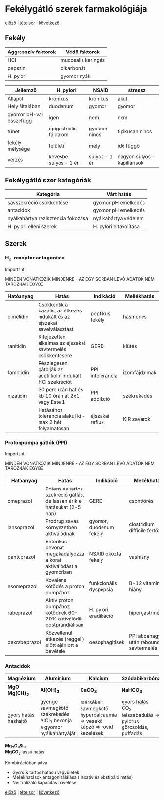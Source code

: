 # Fekélygátló szerek farmakológiája

[előző](link) | [tételsor](0.%20Hattan%20ea%20kidolgozás%20-%20Németh%20Boldizsár.md) | [következő](23.%20Emetikumok%20és%20antiemetikumok%20farmakológiája.md)

## Fekély

Aggresszív faktorok | Védő faktorok
--- | ---
HCl | mucosalis keringés
pepszin | bikarbonát
H. pylori | gyomor nyák

Jellemző | H. pylori | NSAID | stressz
--- | --- | --- | ---
Állapot | krónikus | krónikus | akut
Hely általában | duodenum | gyomor | gyomor
gyomor pH-val összefügg | igen | nem | nem
tünet | epigastrialis fájdalom | gyakran nincs | tipikusan nincs
fekély mélysége | felületi | mély | idő függő
vérzés | kevésbé súlyos - 1 ér | súlyos - 1 ér | nagyon súlyos - kapillárisok

## Fekélygátló szer kategóriák

Kategória | Várt hatás
--- | ---
savszekréció csökkentése | gyomor pH emelkedés
antacidok | gyomor pH emelkedés
nyálkahártya rezisztencia fokozása | nyálkahártya védelem
H. pylori elleni szerek | H. pylori eltávolítása

## Szerek

### H<sub>2</sub>-receptor antagonista

> [!IMPORTANT]
> MINDEN VONATKOZIK MINDENRE - AZ EGY SORBAN LEVŐ ADATOK NEM TAROZNAK EGYBE

Hatóanyag | Hatás | Indikáció | Mellékhatás
--- | --- | --- | ---
cimetidin | Csökkentik a bazális, az étkezés indukált és az éjszakai savelválasztást | peptikus fekély | hasmenés
ranitidin | Kifejezetten alkalmas az éjszakai savtermelés csökkentésére | GERD | kiütés
famotidin | Részlegesen gátolják az acetilkolin indukált HCl szekréciót | PPI intolerancia | izomfájdalmak
nizatidin | 30 perc után hat és kb 10 órán át 2x1 vagy Este 1 | PPI addikció | székrekedés
| | Hatásához tolerancia alakul ki - max 2 hét folyamatosan | éjszakai reflux | KIR zavarok

### Protonpumpa gátlók (PPI)

> [!IMPORTANT]
> MINDEN VONATKOZIK MINDENRE - AZ EGY SORBAN LEVŐ ADATOK NEM TAROZNAK EGYBE

Hatóanyag | Hatás | Indikáció | Mellékhatás
--- | --- | --- | ---
omeprazol | Potens és tartós szekréció gátlás, de lassan érik el hatásukat (2-5 nap) | GERD | csonttörés
lansoprazol | Prodrug savas környezetben aktiválódnak | gyomor, duodenum fekély | clostridium difficile fertőzés
pantoprazol | Enterikus bevonat megakadályozza a korai aktiválódást a gyomorban | NSAID okozta fekély | vashiány
esomeprazol | Kovalens kötődés a proton pumpához | funkcionális dyspepsia | B-12 vitamin hiány
rabeprazol | Aktív proton pumpához kötődnek 60-70% aktiválódik postprandiálisan | H. pylori eradikáció | hipergastrinémia
dexrabeprazol | Közvetlenül étkezés (reggeli) előtt ajánlott a bevétele | oesophagitisek | PPI abbahagyás után rebound savtermelés

### Antacidok

Magnézium | Alumínium | Kalcium | Szódabikarbóna
--- | --- | --- | ---
<b>MgO <br> Mg(OH)<sub>2</sub></b> | <b>Al(OH)<sub>3</sub></b> | <b>CaCO<sub>3</sub></b> | <b>NaHCO<sub>3</sub></b>
gyors hatás <br> hashajtó | gyenge savmegkötő <br> székrekedés <br> AlCl<sub>3</sub> bevonja a gyomor nyálkahártyáját | mérsékelt savmegkötő <br> hypercalcaemia ⇒ vesekő képző ⇒ rövid kezelések | gyors hatás <br> CO<sub>2</sub> felszabadulás ⇒ pylorus görcsoldás, puffadás
<b>Mg<sub>2</sub>O<sub>8</sub>Si<sub>3</sub> <br> MgCO<sub>3</sub></b>
lassú hatás

Kombinációban adva

- Gyors & tartós hatású vegyületek
- Mellékhatások antagonizálálása ( laxatív és obstipáló hatás)
- Neutralizáló kapacitás növelése

[előző](link) | [tételsor](0.%20Hattan%20ea%20kidolgozás%20-%20Németh%20Boldizsár.md) | [következő](23.%20Emetikumok%20és%20antiemetikumok%20farmakológiája.md)
